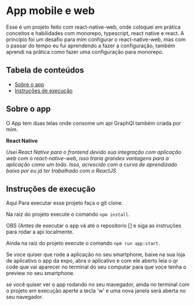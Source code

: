 # App mobile e web 

Esse é um projeto feito com react-native-web, onde coloquei em prática conceitos e habilidades com monorepo, typescript, react native e react.
A princípio foi um desafio para mim configurar o react-native-web, mas com o passar do tempo eu fui aprendendo a fazer a configuração, também aprendi na prática como fazer uma configuração para monorepo.

## Tabela de conteúdos

- [Sobre o app](#sobre-o-app)
- [Instruções de execução](#instruções-de-execução)
  
## Sobre o app

O App tem duas telas onde consome um api GraphQl também criada por mim.


**React Native**

*Usei React Native para o frontend devido sua integração com aplicação web com o react-native-web, isso traria grandes vantagens para a aplicação como um todo. Isso, acrescido com a curva de aprendizado baixa por eu já ter trabalhado com o ReactJS.*

## Instruções de execução

Aqui Para executar esse projeto faça o git clone.

Na raiz do projeto execute o comando `npm install`.

OBS (Antes de executar o app vá até o repositorio [] e siga as instruções para rodar a api localmente.

Ainda na raiz do projeto execute o comando `npm run app:start`.

Se voce quiser que rode a aplicação no seu smartphone, baixe na sua loja de aplicativo o app da expo, abra o aplicativo e com ele aberto leia o qr code que vai aparecer no terminal do seu computar para que voce tenha o preview no seu smartphone.

se você quiser ver o app rodando no seu mavegador, ainda no terminal com o projeto em execução aperte a tecla 'w' e uma nova janela será aberta no seu navegador.
